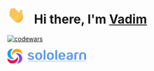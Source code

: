 <h1>
  <img height="40" src="/img/hi.gif">
  &nbsp Hi there, I'm
  <a href="https://github.com/volvad?tab=repositories">
    Vadim
  </a>
</h1>

[![codewars](https://www.codewars.com/users/volvad/badges/large)](https://www.codewars.com/users/volvad)

[<img src="/img/sololearn.png" width=180 alt=""/>](https://www.sololearn.com/profile/26835374)

<img src="https://api2.sololearn.com/v2/certificates/CT-SQ6A1MI1/image/jpg" width="120" alt=""/><span> </span><img src="https://api2.sololearn.com/v2/certificates/CT-B4FLEIUB/image/jpg" width="120" alt=""/><span> </span><img src="https://api2.sololearn.com/v2/certificates/CT-MJLRBSF8/image/jpg" width="120" alt=""/><span> </span><img src="https://api2.sololearn.com/v2/certificates/CT-CXXDMAKR/image/jpg" width="120" alt=""/><span> </span><img src="https://api2.sololearn.com/v2/certificates/CT-LYXVFLKE/image/jpg" width="120" alt=""/>
